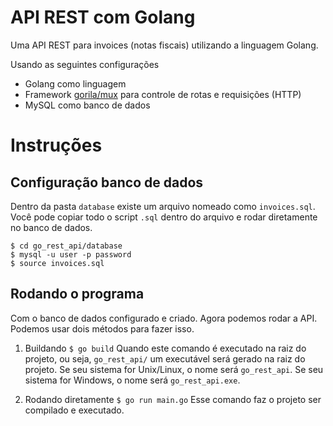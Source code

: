 # API REST com Golang
Uma API REST para invoices (notas fiscais) utilizando a linguagem Golang.

Usando as seguintes configurações
* Golang como linguagem
* Framework [gorila/mux]([https://github.com/gorilla/mux]) para controle de rotas e requisições (HTTP)
* MySQL como banco de dados

# Instruções

## Configuração banco de dados
Dentro da pasta `database` existe um arquivo nomeado como `invoices.sql`.
Você pode copiar todo o script `.sql` dentro do arquivo e rodar diretamente no banco de dados.

```
$ cd go_rest_api/database
$ mysql -u user -p password
$ source invoices.sql
```

## Rodando o programa
Com o banco de dados configurado e criado. Agora podemos rodar a API.
Podemos usar dois métodos para fazer isso.

1. Buildando
`$ go build`
Quando este comando é executado na raiz do projeto, ou seja, `go_rest_api/` um executável será
gerado na raiz do projeto. Se seu sistema for Unix/Linux, o nome será `go_rest_api`. Se seu sistema
for Windows, o nome será `go_rest_api.exe`.

2. Rodando diretamente
`$ go run main.go`
Esse comando faz o projeto ser compilado e executado.
